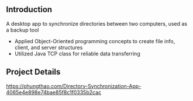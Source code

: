 ## Introduction

A desktop app to synchronize directories between two computers, used as a backup tool

* Applied Object-Oriented programming concepts to create file info, client, and server structures
* Utilized Java TCP class for reliable data transferring

## Project Details 

https://phungthao.com/Directory-Synchronization-App-4065e4e898e74bae85f8c1f0335b2cac





